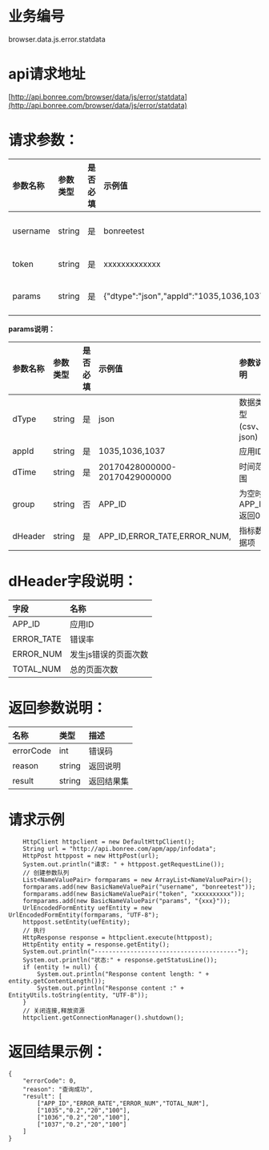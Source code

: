 # 业务编号

browser.data.js.error.statdata

# api请求地址

[http://api.bonree.com/browser/data/js/error/statdata](http://api.bonree.com/browser/data/js/error/statdata)

# 请求参数：

| 参数名称 | 参数类型 | 是否必填 | 示例值 | 参数说明 |
| :--- | :--- | :--- | :--- | :--- |
| username | string | 是 | bonreetest | 用户名 |
| token | string | 是 | xxxxxxxxxxxxx | 令牌 |
| params | string | 是 | {"dtype":"json","appId":"1035,1036,1037"} | 参数json |

**params说明：**

| 参数名称 | 参数类型 | 是否必填 | 示例值 | 参数说明 |
| :--- | :--- | :--- | :--- | :--- |
| dType | string | 是 | json | 数据类型\(csv、json\) |
| appId | string | 是 | 1035,1036,1037 | 应用ID |
| dTime | string | 是 | 20170428000000-20170429000000 | 时间范围 |
| group | string | 否 | APP\_ID | 为空时APP\_ID返回0 |
| dHeader | string | 是 | APP\_ID,ERROR\_TATE,ERROR\_NUM, | 指标数据项 |

# dHeader字段说明：

| 字段 | 名称 |
| :--- | :--- |
| APP\_ID | 应用ID |
| ERROR\_TATE | 错误率 |
| ERROR\_NUM | 发生js错误的页面次数 |
| TOTAL\_NUM | 总的页面次数 |

# 返回参数说明：

| 名称 | 类型 | 描述 |
| :--- | :--- | :--- |
| errorCode | int | 错误码 |
| reason | string | 返回说明 |
| result | string | 返回结果集 |

# 请求示例

```
    HttpClient httpclient = new DefaultHttpClient();
    String url = "http://api.bonree.com/apm/app/infodata";
    HttpPost httppost = new HttpPost(url);
    System.out.println("请求: " + httppost.getRequestLine());
    // 创建参数队列
    List<NameValuePair> formparams = new ArrayList<NameValuePair>();
    formparams.add(new BasicNameValuePair("username", "bonreetest"));
    formparams.add(new BasicNameValuePair("token", "xxxxxxxxxx"));
    formparams.add(new BasicNameValuePair("params", "{xxx}"));
    UrlEncodedFormEntity uefEntity = new UrlEncodedFormEntity(formparams, "UTF-8");
    httppost.setEntity(uefEntity);
    // 执行
    HttpResponse response = httpclient.execute(httppost);
    HttpEntity entity = response.getEntity();
    System.out.println("----------------------------------------");
    System.out.println("状态:" + response.getStatusLine());
    if (entity != null) {
        System.out.println("Response content length: " + entity.getContentLength());
        System.out.println("Response content :" + EntityUtils.toString(entity, "UTF-8"));
    }
    // 关闭连接,释放资源
    httpclient.getConnectionManager().shutdown();
```

# 返回结果示例：

```
{
    "errorCode": 0,
    "reason": "查询成功",
    "result": [
        ["APP_ID","ERROR_RATE","ERROR_NUM","TOTAL_NUM"],
        ["1035","0.2","20","100"],
        ["1036","0.2","20","100"],
        ["1037","0.2","20","100"]
    ]
}
```




